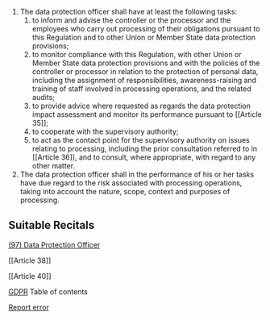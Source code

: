 
1. The data protection officer shall have at least the following tasks:
	1. to inform and advise the controller or the processor and the employees who carry out processing of their obligations pursuant to this Regulation and to other Union or Member State data protection provisions;
	2. to monitor compliance with this Regulation, with other Union or Member State data protection provisions and with the policies of the controller or processor in relation to the protection of personal data, including the assignment of responsibilities, awareness-raising and training of staff involved in processing operations, and the related audits;
	3. to provide advice where requested as regards the data protection impact assessment and monitor its performance pursuant to [[Article 35]];
	4. to cooperate with the supervisory authority;
	5. to act as the contact point for the supervisory authority on issues relating to processing, including the prior consultation referred to in [[Article 36]], and to consult, where appropriate, with regard to any other matter.
2. The data protection officer shall in the performance of his or her tasks have due regard to the risk associated with processing operations, taking into account the nature, scope, context and purposes of processing.



## Suitable Recitals



[(97) Data Protection Officer](https://gdpr-info.eu/recitals/no-97/)




[[Article 38]]


[[Article 40]]



[GDPR](https://gdpr-info.eu)
Table of contents


[Report error](https://gdpr-info.eu/gf/?TB_iframe=true&height=306 "Your message")

